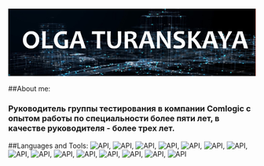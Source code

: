 ![Header](https://github.com/turanskaya/turanskaya/blob/main/assets/NameSurname.jpg)

##About me: 
### Руководитель группы тестирования в компании Comlogic с опытом работы по специальности более пяти лет, в качестве руководителя - более трех лет.

##Languages and Tools:
![API](https://img.shields.io/badge/Postman-09799e?logo=Postman),
![API](https://img.shields.io/badge/-Jmeter-09799e?logo=Apache%20Jmeter),
![API](https://img.shields.io/badge/-KafkaTool-09799e?logo=Apache%20Kafka),
![API](https://img.shields.io/badge/-AllureTestOps-09799e),
![API](https://img.shields.io/badge/-PyCharm-09799e?logo=PyCharm),
![API](https://img.shields.io/badge/-Git-09799e?logo=Git),
![API](https://img.shields.io/badge/-Github-09799e?logo=Github),
![API](https://img.shields.io/badge/-Gitlab-09799e?logo=Gitlab),
![API](https://img.shields.io/badge/-Zabbix-09799e?logo=Zabbix),
![API](https://img.shields.io/badge/-BPMN-09799e?logo=BPMN),
![API](https://img.shields.io/badge/-Camunda-09799e?logo=Camunda),
![API](https://img.shields.io/badge/-QAse-09799e?logo=QAse),
![API](https://img.shields.io/badge/-1C-09799e?logo=1C),
![API](https://img.shields.io/badge/-MSProject-09799e?logo=MSProject),
![API](https://img.shields.io/badge/-Atlassian-09799e?logo=Atlassian)


